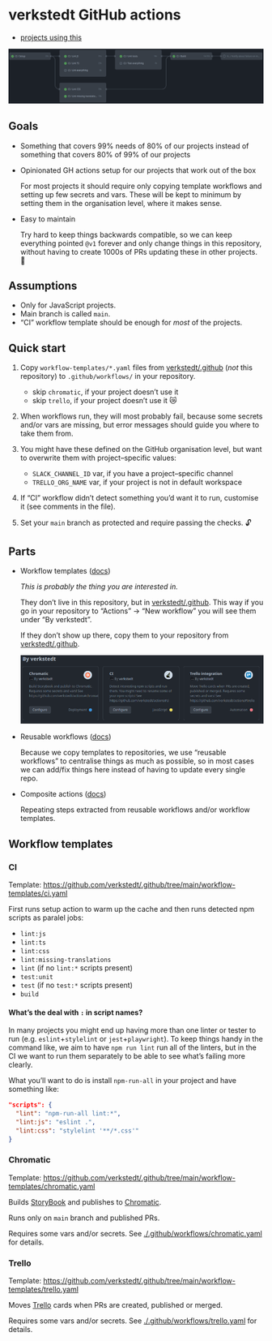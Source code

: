 # verkstedt GitHub actions

- [projects using this](https://github.com/search?q=-repo:verkstedt/actions+path:.github/workflows/+verkstedt/actions)

![](./screenshots/run.png)

## Goals

- Something that covers 99% needs of 80% of our projects instead of
  something that covers 80% of 99% of our projects

- Opinionated GH actions setup for our projects that work out of the box

  For most projects it should require only copying template workflows
  and setting up few secrets and vars. These will be kept to minimum by
  setting them in the organisation level, where it makes sense.

- Easy to maintain

  Try hard to keep things backwards compatible, so we can keep
  everything pointed `@v1` forever and only change things in this
  repository, without having to create 1000s of PRs updating these in
  other projects. 🧘

## Assumptions

- Only for JavaScript projects.
- Main branch is called `main`.
- “CI” workflow template should be enough for _most_ of the projects.

## Quick start

1. Copy `workflow-templates/*.yaml` files from
   [verkstedt/.github][workflow-templates] (_not_ this repository) to
   `.github/workflows/` in your repository.

   - skip `chromatic`, if your project doesn’t use it
   - skip `trello`, if your project doesn’t use it 😿

2. When workflows run, they will most probably fail, because some
   secrets and/or vars are missing, but error messages should guide you
   where to take them from.

3. You might have these defined on the GitHub organisation level, but
   want to overwrite them with project–specific values:

   - `SLACK_CHANNEL_ID` var, if you have a project–specific channel
   - `TRELLO_ORG_NAME` var, if your project is not in default workspace

4. If “CI” workflow didn’t detect something you’d want it to run,
   customise it (see comments in the file).

5. Set your `main` branch as protected and require passing the checks. 🔓

## Parts

- Workflow templates
  ([docs](https://docs.github.com/en/actions/using-workflows/creating-starter-workflows-for-your-organization))

  _This is probably the thing you are interested in._

  They don’t live in this repository, but in
  [verkstedt/.github][workflow-templates]. This way if you go in your
  repository to “Actions” → “New workflow” you will see them under “By
  verkstedt”.

  If they don’t show up there, copy them to your repository from
  [verkstedt/.github][workflow-templates].

  ![](./screenshots/workflows-by-verkstedt.png)

- Reusable workflows
  ([docs](https://docs.github.com/en/actions/using-workflows/reusing-workflows))

  Because we copy templates to repositories, we use “reusable workflows”
  to centralise things as much as possible, so in most cases we can
  add/fix things here instead of having to update every single repo.

- Composite actions
  ([docs](https://docs.github.com/en/actions/creating-actions/creating-a-composite-action))

  Repeating steps extracted from reusable workflows and/or workflow
  templates.

## Workflow templates

### CI

Template:
<https://github.com/verkstedt/.github/tree/main/workflow-templates/ci.yaml>

First runs setup action to warm up the cache and then runs detected npm
scripts as paralel jobs:

- `lint:js`
- `lint:ts`
- `lint:css`
- `lint:missing-translations`
- `lint` (if no `lint:*` scripts present)
- `test:unit`
- `test` (if no `test:*` scripts present)
- `build`

#### What’s the deal with `:` in script names?

In many projects you might end up having more than one linter or tester
to run (e.g. `eslint`+`stylelint` or `jest`+`playwright`). To keep
things handy in the command like, we aim to have `npm run lint` run all
of the linters, but in the CI we want to run them separately to be able
to see what’s failing more clearly.

What you’ll want to do is install `npm-run-all` in your project and
have something like:

```json
"scripts": {
  "lint": "npm-run-all lint:*",
  "lint:js": "eslint .",
  "lint:css": "stylelint '**/*.css'"
}
```

### Chromatic

Template:
<https://github.com/verkstedt/.github/tree/main/workflow-templates/chromatic.yaml>

Builds [StoryBook] and publishes to [Chromatic].

Runs only on `main` branch and published PRs.

Requires some vars and/or secrets.
See [./.github/workflows/chromatic.yaml][workflow-chromatic] for details.

### Trello

Template:
<https://github.com/verkstedt/.github/tree/main/workflow-templates/trello.yaml>

Moves [Trello] cards when PRs are created, published or merged.

Requires some vars and/or secrets.
See [./.github/workflows/trello.yaml][workflow-trello] for details.

[storybook]: https://storybook.js.org/docs/get-started/install
[chromatic]: https://www.chromatic.com/start
[trello]: https://trello.com
[workflow-chromatic]: ./.github/workflows/chromatic.yaml
[workflow-trello]: ./.github/workflows/trello.yaml
[workflow-templates]: https://github.com/verkstedt/.github/tree/main/workflow-templates
